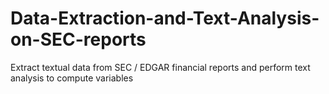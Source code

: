 # Data-Extraction-and-Text-Analysis-on-SEC-reports
Extract textual data from SEC / EDGAR financial reports and perform text analysis to compute variables
